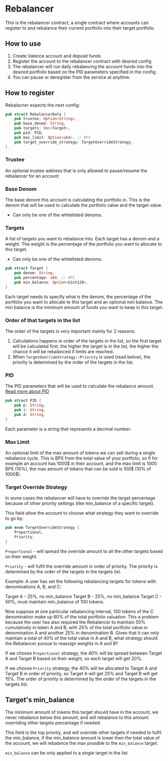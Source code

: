 # Rebalancer

This is the rebalancer contract, a single contract where accounts can register to and rebalance their current portfolio into their target portfolio.

## How to use

1. Create Valence account and deposit funds
2. Register the account to the rebalancer contract with desired config
3. The rebalancer will run daily rebalancing the account funds into the desired portfolio based on the PID parameters specified in the config.
4. You can pause or deregister from the service at anytime.

## How to register

Rebalacner expects the next config:

```rust
pub struct RebalancerData {
    pub trustee: Option<String>,
    pub base_denom: String,
    pub targets: Vec<Target>,
    pub pid: PID,
    pub max_limit: Option<u64>, // BPS
    pub target_override_strategy: TargetOverrideStrategy,
}
```

### Trustee
An optional trustee address that is only allowed to pause/resume the rebalancer for an account

### Base Denom
The base denom this account is calculating the portfolio in. This is the denom that will be used to calculate the portfolio value and the target value.

- Can only be one of the whitelisted denoms.

### Targets
A list of targets you want to rebalance into. Each target has a denom and a weight. The weight is the percentage of the portfolio you want to allocate to this target.

- Can only be one of the whitelisted denoms.

```rust
pub struct Target {
    pub denom: String,
    pub percentage: u64, // BPS
    pub min_balance: Option<Uint128>,
}
```
Each target needs to specify what is the denom, the percentage of the portfolio you want to allocate to this target and an optional min balance. The min balance is the minimum amount of funds you want to keep in this target.

### Order of that targets in the list
The order of the targets is very important mainly for 2 reasons:

1. Calculations happens in order of the targets in the list, so the first target will be calculated first, the higher the target is in the list, the higher the chance it will be rebalanced if limits are reached.
2. When `TargetOverrideStrategy::Priority` is used (read below), the priority is determined by the order of the targets in the list.

### PID
The PID parameters that will be used to calculate the rebalance amount. [Read more about PID](https://en.wikipedia.org/wiki/Proportional%E2%80%93integral%E2%80%93derivative_controller)

```rust
pub struct PID {
    pub p: String,
    pub i: String,
    pub d: String,
}
```
Each parameter is a string that represents a decimal number.

### Max Limit
An optional limit of the max amount of tokens we can sell during a single rebalance cycle.
This is BPS from the total value of your portfolio, so if for example an account has 1000$ in their account, and the max limit is 1000 BPS (10%), the max amount of tokens that can be sold is 100$ (10% of 1000$).

### Target Override Strategy
In some cases the rebalancer will have to override the target percentage because of other priority settings (like min_balance of a specific target).

This field allow the account to choose what strategy they want to override to go by:

```rust
pub enum TargetOverrideStrategy {
    Proportional,
    Priority,
}
```

`Proportional` - will spread the override amount to all the other targets based on their weight.

`Priority` - will fulfil the override amount in order of priority. The priority is determined by the order of the targets in the targets list.

Example: A user has set the following rebalancing targets for tokens with denominations A, B, and C:

Target A - 25%, no min_balance
Target B - 25%, no min_balance
Target C - 50%, must maintain min_balance of 100 tokens.

Now suppose at one particular rebalancing interval, 100 tokens of the C denomination make up 60% of the total portfolio valuation. This a problem because the user has also required the Rebalancer to maintain 50% cumulatively in token A and B, with 25% of the total portfolio value in denomination A and another 25% in denomination B. Given that it can only maintain a total of 40% of the total value in A and B, what strategy should the Rebalancer pursue to reassign weights in A and B?

If we choose `Proportional` strategy, the 40% will be spread between Target A and Target B based on their weight, so each target will get 20%.

If we choose `Priority` strategy, the 40% will be allocated to Target A and Target B in order of priority, so Target A will get 25% and Target B will get 15%.
The order of priority is determined by the order of the targets in the targets list.

## Target's min_balance
The minimum amount of tokens this target should have in the account, we never rebalance below this amount, and will rebalance to this amount overriding other targets percentage if needed.

This field is the top priority, and will override other targets if needed to fulfil the min_balance, if the min_balance amount is lower then the total value of the account, we will rebalance the max possible to the `min_balance` target.

`min_balance` can be only applied to a single target in the list.

